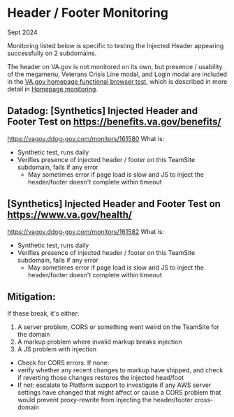 # Header / Footer Monitoring
Sept 2024

Monitoring listed below is specific to testing the Injected Header appearing successfully on 2 subdomains. 

The header on VA.gov is not monitored on its own, but presence / usability of the megamenu, Veterans Crisis Line modal, and Login modal are included in the [VA.gov homepage functional browser test](https://vagov.ddog-gov.com/synthetics/details/gsg-zui-hg8), which is described in more detail in [Homepage monitoring](https://github.com/department-of-veterans-affairs/va.gov-team/blob/master/products/home-page/engineering/monitoring.md).

## Datadog: [Synthetics] Injected Header and Footer Test on https://benefits.va.gov/benefits/
https://vagov.ddog-gov.com/monitors/161580
What is: 
* Synthetic test, runs daily
* Verifies presence of injected header / footer on this TeamSite subdomain, fails if any error
  * May sometimes error if page load is slow and JS to inject the header/footer doesn't complete within timeout


## [Synthetics] Injected Header and Footer Test on https://www.va.gov/health/
https://vagov.ddog-gov.com/monitors/161582
What is: 
* Synthetic test, runs daily
* Verifies presence of injected header / footer on this TeamSite subdomain, fails if any error
  * May sometimes error if page load is slow and JS to inject the header/footer doesn't complete within timeout

## Mitigation: 
If these break, it's either: 
1. A server problem, CORS or something went weird on the TeamSite for the domain
2. A markup problem where invalid markup breaks injection
3. A JS problem with injection

* Check for CORS errors. If none: 
* verify whether any recent changes to markup have shipped, and check if reverting those changes restores the injected head/foot
* If not: escalate to Platform support to investigate if any AWS server settings have changed that might affect or cause a CORS problem that would prevent proxy-rewrite from injecting the header/footer cross-domain
